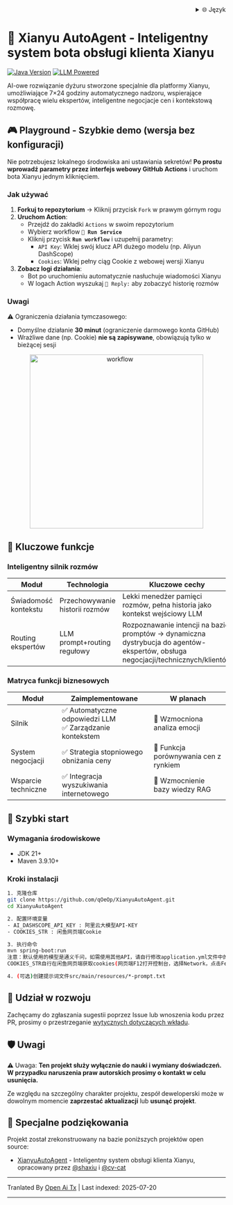 <div align="right">
  <details>
    <summary >🌐 Język</summary>
    <div>
      <div align="center">
        <a href="https://openaitx.github.io/view.html?user=qOeOp&project=XianyuAutoAgent&lang=en">English</a>
        | <a href="https://openaitx.github.io/view.html?user=qOeOp&project=XianyuAutoAgent&lang=zh-CN">简体中文</a>
        | <a href="https://openaitx.github.io/view.html?user=qOeOp&project=XianyuAutoAgent&lang=zh-TW">繁體中文</a>
        | <a href="https://openaitx.github.io/view.html?user=qOeOp&project=XianyuAutoAgent&lang=ja">日本語</a>
        | <a href="https://openaitx.github.io/view.html?user=qOeOp&project=XianyuAutoAgent&lang=ko">한국어</a>
        | <a href="https://openaitx.github.io/view.html?user=qOeOp&project=XianyuAutoAgent&lang=hi">हिन्दी</a>
        | <a href="https://openaitx.github.io/view.html?user=qOeOp&project=XianyuAutoAgent&lang=th">ไทย</a>
        | <a href="https://openaitx.github.io/view.html?user=qOeOp&project=XianyuAutoAgent&lang=fr">Français</a>
        | <a href="https://openaitx.github.io/view.html?user=qOeOp&project=XianyuAutoAgent&lang=de">Deutsch</a>
        | <a href="https://openaitx.github.io/view.html?user=qOeOp&project=XianyuAutoAgent&lang=es">Español</a>
        | <a href="https://openaitx.github.io/view.html?user=qOeOp&project=XianyuAutoAgent&lang=it">Itapano</a>
        | <a href="https://openaitx.github.io/view.html?user=qOeOp&project=XianyuAutoAgent&lang=ru">Русский</a>
        | <a href="https://openaitx.github.io/view.html?user=qOeOp&project=XianyuAutoAgent&lang=pt">Português</a>
        | <a href="https://openaitx.github.io/view.html?user=qOeOp&project=XianyuAutoAgent&lang=nl">Nederlands</a>
        | <a href="https://openaitx.github.io/view.html?user=qOeOp&project=XianyuAutoAgent&lang=pl">Polski</a>
        | <a href="https://openaitx.github.io/view.html?user=qOeOp&project=XianyuAutoAgent&lang=ar">العربية</a>
        | <a href="https://openaitx.github.io/view.html?user=qOeOp&project=XianyuAutoAgent&lang=fa">فارسی</a>
        | <a href="https://openaitx.github.io/view.html?user=qOeOp&project=XianyuAutoAgent&lang=tr">Türkçe</a>
        | <a href="https://openaitx.github.io/view.html?user=qOeOp&project=XianyuAutoAgent&lang=vi">Tiếng Việt</a>
        | <a href="https://openaitx.github.io/view.html?user=qOeOp&project=XianyuAutoAgent&lang=id">Bahasa Indonesia</a>
      </div>
    </div>
  </details>
</div>

# 🚀 Xianyu AutoAgent - Inteligentny system bota obsługi klienta Xianyu

[![Java Version](https://img.shields.io/badge/java21%2B-blue)](https://www.python.org/) [![LLM Powered](https://img.shields.io/badge/LLM-powered-FF6F61)](https://platform.openai.com/)

AI-owe rozwiązanie dyżuru stworzone specjalnie dla platformy Xianyu, umożliwiające 7×24 godziny automatycznego nadzoru, wspierające współpracę wielu ekspertów, inteligentne negocjacje cen i kontekstową rozmowę.

## 🎮 Playground - Szybkie demo (wersja bez konfiguracji)

Nie potrzebujesz lokalnego środowiska ani ustawiania sekretów! **Po prostu wprowadź parametry przez interfejs webowy GitHub Actions** i uruchom bota Xianyu jednym kliknięciem.

### Jak używać
1. **Forkuj to repozytorium** → Kliknij przycisk `Fork` w prawym górnym rogu
2. **Uruchom Action**:
   - Przejdź do zakładki `Actions` w swoim repozytorium
   - Wybierz workflow **`🚀 Run Service`**
   - Kliknij przycisk **`Run workflow`** i uzupełnij parametry:
      - `API Key`: Wklej swój klucz API dużego modelu (np. Aliyun DashScope)
      - `Cookies`: Wklej pełny ciąg Cookie z webowej wersji Xianyu
3. **Zobacz logi działania**:
   - Bot po uruchomieniu automatycznie nasłuchuje wiadomości Xianyu
   - W logach Action wyszukaj `🤖 Reply:` aby zobaczyć historię rozmów

### Uwagi
⚠️ Ograniczenia działania tymczasowego:
- Domyślne działanie **30 minut** (ograniczenie darmowego konta GitHub)
- Wrażliwe dane (np. Cookie) **nie są zapisywane**, obowiązują tylko w bieżącej sesji

<div align="center">
  <img src="https://raw.githubusercontent.com/qOeOp/XianyuAutoAgent/main/./screenshots/workflow.png" width="400px" alt="workflow">
</div>

## 🌟 Kluczowe funkcje

### Inteligentny silnik rozmów
| Moduł        | Technologia          | Kluczowe cechy                                                        |
| ------------ | ------------------- | --------------------------------------------------------------------- |
| Świadomość kontekstu | Przechowywanie historii rozmów | Lekki menedżer pamięci rozmów, pełna historia jako kontekst wejściowy LLM |
| Routing ekspertów | LLM prompt+routing regułowy     | Rozpoznawanie intencji na bazie promptów → dynamiczna dystrybucja do agentów-ekspertów, obsługa negocjacji/technicznych/klientów |

### Matryca funkcji biznesowych
| Moduł     | Zaimplementowane                 | W planach                    |
| --------- | -------------------------------- | ---------------------------- |
| Silnik    | ✅ Automatyczne odpowiedzi LLM<br>✅ Zarządzanie kontekstem | 🔄 Wzmocniona analiza emocji        |
| System negocjacji | ✅ Strategia stopniowego obniżania ceny | 🔄 Funkcja porównywania cen z rynkiem |
| Wsparcie techniczne | ✅ Integracja wyszukiwania internetowego | 🔄 Wzmocnienie bazy wiedzy RAG       |

## 🚴 Szybki start

### Wymagania środowiskowe
- JDK 21+
- Maven 3.9.10+

### Kroki instalacji

```bash
1. 克隆仓库
git clone https://github.com/qOeOp/XianyuAutoAgent.git
cd XianyuAutoAgent

2. 配置环境变量
- AI_DASHSCOPE_API_KEY : 阿里云大模型API-KEY
- COOKIES_STR : 闲鱼网页端Cookie

3. 执行命令
mvn spring-boot:run
注意：默认使用的模型是通义千问，如需使用其他API，请自行修改application.yml文件中的模型地址和模型名称；
COOKIES_STR自行在闲鱼网页端获取cookies(网页端F12打开控制台，选择Network，点击Fetch/XHR,点击一个请求，查看cookies)

4. (可选)创建提示词文件src/main/resources/*-prompt.txt
```
## 🤝 Udział w rozwoju

Zachęcamy do zgłaszania sugestii poprzez Issue lub wnoszenia kodu przez PR, prosimy o przestrzeganie [wytycznych dotyczących wkładu](https://contributing.md/).



## 🛡 Uwagi

⚠️ Uwaga: **Ten projekt służy wyłącznie do nauki i wymiany doświadczeń. W przypadku naruszenia praw autorskich prosimy o kontakt w celu usunięcia.**

Ze względu na szczególny charakter projektu, zespół deweloperski może w dowolnym momencie **zaprzestać aktualizacji** lub **usunąć projekt**.


## 🧸 Specjalne podziękowania

Projekt został zrekonstruowany na bazie poniższych projektów open source:
- [XianyuAutoAgent](https://github.com/shaxiu/XianyuAutoAgent) - Inteligentny system obsługi klienta Xianyu, opracowany przez [@shaxiu](https://github.com/shaxiu) i [@cv-cat](https://github.com/cv-cat)


---

Tranlated By [Open Ai Tx](https://github.com/OpenAiTx/OpenAiTx) | Last indexed: 2025-07-20

---
